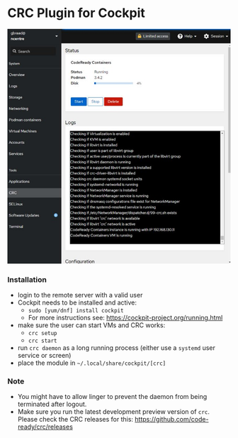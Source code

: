 CRC Plugin for Cockpit
======================

![Demo screenshot](./img/demo.jpg)


### Installation

  * login to the remote server with a valid user
  * Cockpit needs to be installed and active:
    * `sudo [yum/dnf] install cockpit`
    * For more instructions see: https://cockpit-project.org/running.html
  * make sure the user can start VMs and CRC works:
    * `crc setup`
    * `crc start`
  * run `crc daemon` as a long running process (either use a `systemd` user service or screen)
  * place the module in `~/.local/share/cockpit/[crc]`


### Note

  * You might have to allow linger to prevent the daemon from being terminated after logout.
  * Make sure you run the latest development preview version of `crc`.  
    Please check the CRC releases for this: https://github.com/code-ready/crc/releases
